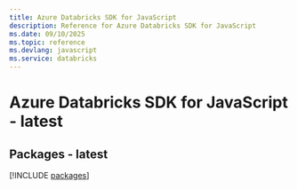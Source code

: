 ```yaml
---
title: Azure Databricks SDK for JavaScript
description: Reference for Azure Databricks SDK for JavaScript
ms.date: 09/10/2025
ms.topic: reference
ms.devlang: javascript
ms.service: databricks
---
```

# Azure Databricks SDK for JavaScript - latest
## Packages - latest
[!INCLUDE [packages](databricks-index.md)]
